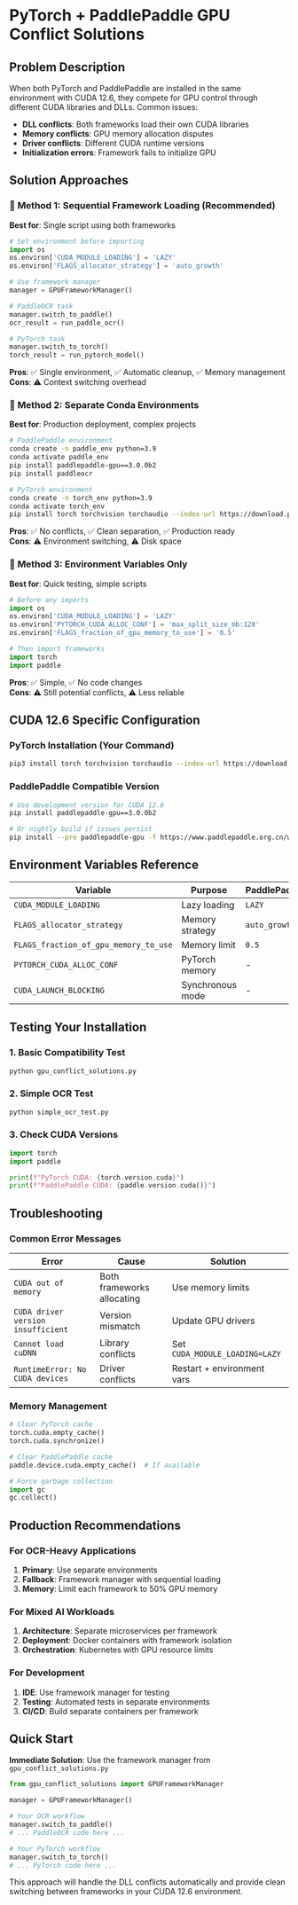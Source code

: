 # PyTorch + PaddlePaddle GPU Conflict Solutions

## Problem Description

When both PyTorch and PaddlePaddle are installed in the same environment with CUDA 12.6, they compete for GPU control through different CUDA libraries and DLLs. Common issues:

- **DLL conflicts**: Both frameworks load their own CUDA libraries
- **Memory conflicts**: GPU memory allocation disputes  
- **Driver conflicts**: Different CUDA runtime versions
- **Initialization errors**: Framework fails to initialize GPU

## Solution Approaches

### 🥇 **Method 1: Sequential Framework Loading (Recommended)**

**Best for**: Single script using both frameworks

```python
# Set environment before importing
import os
os.environ['CUDA_MODULE_LOADING'] = 'LAZY'
os.environ['FLAGS_allocator_strategy'] = 'auto_growth'

# Use framework manager
manager = GPUFrameworkManager()

# PaddleOCR task
manager.switch_to_paddle()
ocr_result = run_paddle_ocr()

# PyTorch task  
manager.switch_to_torch()
torch_result = run_pytorch_model()
```

**Pros**: ✅ Single environment, ✅ Automatic cleanup, ✅ Memory management  
**Cons**: ⚠️ Context switching overhead

### 🥈 **Method 2: Separate Conda Environments**

**Best for**: Production deployment, complex projects

```bash
# PaddlePaddle environment
conda create -n paddle_env python=3.9
conda activate paddle_env
pip install paddlepaddle-gpu==3.0.0b2
pip install paddleocr

# PyTorch environment
conda create -n torch_env python=3.9  
conda activate torch_env
pip install torch torchvision torchaudio --index-url https://download.pytorch.org/whl/cu126
```

**Pros**: ✅ No conflicts, ✅ Clean separation, ✅ Production ready  
**Cons**: ⚠️ Environment switching, ⚠️ Disk space

### 🥉 **Method 3: Environment Variables Only**

**Best for**: Quick testing, simple scripts

```python
# Before any imports
import os
os.environ['CUDA_MODULE_LOADING'] = 'LAZY'
os.environ['PYTORCH_CUDA_ALLOC_CONF'] = 'max_split_size_mb:128'
os.environ['FLAGS_fraction_of_gpu_memory_to_use'] = '0.5'

# Then import frameworks
import torch
import paddle
```

**Pros**: ✅ Simple, ✅ No code changes  
**Cons**: ⚠️ Still potential conflicts, ⚠️ Less reliable

## CUDA 12.6 Specific Configuration

### PyTorch Installation (Your Command)
```bash
pip3 install torch torchvision torchaudio --index-url https://download.pytorch.org/whl/cu126
```

### PaddlePaddle Compatible Version
```bash
# Use development version for CUDA 12.6
pip install paddlepaddle-gpu==3.0.0b2

# Or nightly build if issues persist
pip install --pre paddlepaddle-gpu -f https://www.paddlepaddle.org.cn/whl/windows/mkl/avx/stable.html
```

## Environment Variables Reference

| Variable | Purpose | PaddlePaddle | PyTorch |
|----------|---------|--------------|---------|
| `CUDA_MODULE_LOADING` | Lazy loading | `LAZY` | `LAZY` |
| `FLAGS_allocator_strategy` | Memory strategy | `auto_growth` | - |
| `FLAGS_fraction_of_gpu_memory_to_use` | Memory limit | `0.5` | - |
| `PYTORCH_CUDA_ALLOC_CONF` | PyTorch memory | - | `max_split_size_mb:128` |
| `CUDA_LAUNCH_BLOCKING` | Synchronous mode | - | `0` |

## Testing Your Installation

### 1. Basic Compatibility Test
```bash
python gpu_conflict_solutions.py
```

### 2. Simple OCR Test  
```bash
python simple_ocr_test.py
```

### 3. Check CUDA Versions
```python
import torch
import paddle

print(f"PyTorch CUDA: {torch.version.cuda}")
print(f"PaddlePaddle CUDA: {paddle.version.cuda()}")
```

## Troubleshooting

### Common Error Messages

| Error | Cause | Solution |
|-------|-------|----------|
| `CUDA out of memory` | Both frameworks allocating | Use memory limits |
| `CUDA driver version insufficient` | Version mismatch | Update GPU drivers |
| `Cannot load cuDNN` | Library conflicts | Set `CUDA_MODULE_LOADING=LAZY` |
| `RuntimeError: No CUDA devices` | Driver conflicts | Restart + environment vars |

### Memory Management

```python
# Clear PyTorch cache
torch.cuda.empty_cache()
torch.cuda.synchronize()

# Clear PaddlePaddle cache  
paddle.device.cuda.empty_cache()  # If available

# Force garbage collection
import gc
gc.collect()
```

## Production Recommendations

### For OCR-Heavy Applications
1. **Primary**: Use separate environments
2. **Fallback**: Framework manager with sequential loading
3. **Memory**: Limit each framework to 50% GPU memory

### For Mixed AI Workloads
1. **Architecture**: Separate microservices per framework
2. **Deployment**: Docker containers with framework isolation
3. **Orchestration**: Kubernetes with GPU resource limits

### For Development
1. **IDE**: Use framework manager for testing
2. **Testing**: Automated tests in separate environments  
3. **CI/CD**: Build separate containers per framework

## Quick Start

**Immediate Solution**: Use the framework manager from `gpu_conflict_solutions.py`

```python
from gpu_conflict_solutions import GPUFrameworkManager

manager = GPUFrameworkManager()

# Your OCR workflow
manager.switch_to_paddle()
# ... PaddleOCR code here ...

# Your PyTorch workflow  
manager.switch_to_torch()
# ... PyTorch code here ...
```

This approach will handle the DLL conflicts automatically and provide clean switching between frameworks in your CUDA 12.6 environment.
